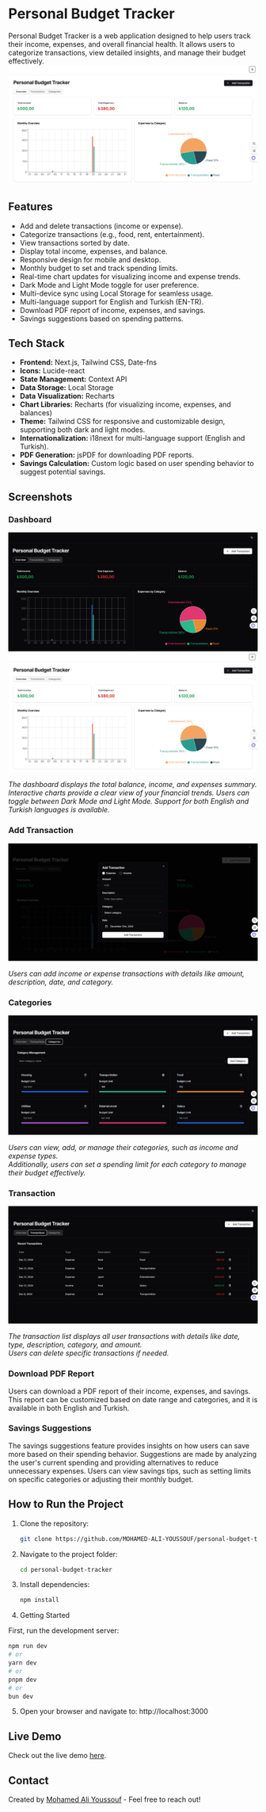 # Personal Budget Tracker

Personal Budget Tracker is a web application designed to help users track their income, expenses, and overall financial health. It allows users to categorize transactions, view detailed insights, and manage their budget effectively.
![Dashboard Screenshot](./screenshots/dashboard-light.png)

## Features

- Add and delete transactions (income or expense).
- Categorize transactions (e.g., food, rent, entertainment).
- View transactions sorted by date.
- Display total income, expenses, and balance.
- Responsive design for mobile and desktop.
- Monthly budget to set and track spending limits.
- Real-time chart updates for visualizing income and expense trends.
- Dark Mode and Light Mode toggle for user preference.
- Multi-device sync using Local Storage for seamless usage.
- Multi-language support for English and Turkish (EN-TR).
- Download PDF report of income, expenses, and savings.
- Savings suggestions based on spending patterns.

## Tech Stack

- **Frontend:** Next.js, Tailwind CSS, Date-fns
- **Icons:** Lucide-react
- **State Management:** Context API
- **Data Storage:** Local Storage
- **Data Visualization:** Recharts
- **Chart Libraries:** Recharts (for visualizing income, expenses, and balances)
- **Theme:** Tailwind CSS for responsive and customizable design, supporting both dark and light modes.
- **Internationalization:** i18next for multi-language support (English and Turkish).
- **PDF Generation:** jsPDF for downloading PDF reports.
- **Savings Calculation:** Custom logic based on user spending behavior to suggest potential savings.

## Screenshots

### Dashboard

![Dashboard Screenshot](./screenshots/dashboard-dark.png)
![Dashboard Screenshot](./screenshots/dashboard-light.png)

_The dashboard displays the total balance, income, and expenses summary._
_Interactive charts provide a clear view of your financial trends._
_Users can toggle between Dark Mode and Light Mode._
_Support for both English and Turkish languages is available._

### Add Transaction 

![Add Transaction Screenshot](./screenshots/add-transaction.png)

_Users can add income or expense transactions with details like amount, description, date, and category._

### Categories

![Categories Screenshot](./screenshots/categories.png)

_Users can view, add, or manage their categories, such as income and expense types._  
_Additionally, users can set a spending limit for each category to manage their budget effectively._

### Transaction

![Transaction Screenshot](./screenshots/transactions.png)

_The transaction list displays all user transactions with details like date, type, description, category, and amount._  
_Users can delete specific transactions if needed._

### Download PDF Report

Users can download a PDF report of their income, expenses, and savings.
This report can be customized based on date range and categories, and it is available in both English and Turkish.

### Savings Suggestions

The savings suggestions feature provides insights on how users can save more based on their spending behavior.
Suggestions are made by analyzing the user's current spending and providing alternatives to reduce unnecessary expenses.
Users can view savings tips, such as setting limits on specific categories or adjusting their monthly budget.

## How to Run the Project

1. Clone the repository:

   ```bash
   git clone https://github.com/MOHAMED-ALI-YOUSSOUF/personal-budget-tracker.git

   ```

2. Navigate to the project folder:
   ```bash
   cd personal-budget-tracker
   ```
3. Install dependencies:
   ```bash
   npm install
   ```
4. Getting Started

First, run the development server:

```bash
npm run dev
# or
yarn dev
# or
pnpm dev
# or
bun dev
```

5. Open your browser and navigate to: http://localhost:3000

## Live Demo

Check out the live demo [here](https://personal-budget-tracker-bay.vercel.app/).

## Contact

Created by [Mohamed Ali Youssouf](https://mohamed-ali-youssouf.com) - Feel free to reach out!
